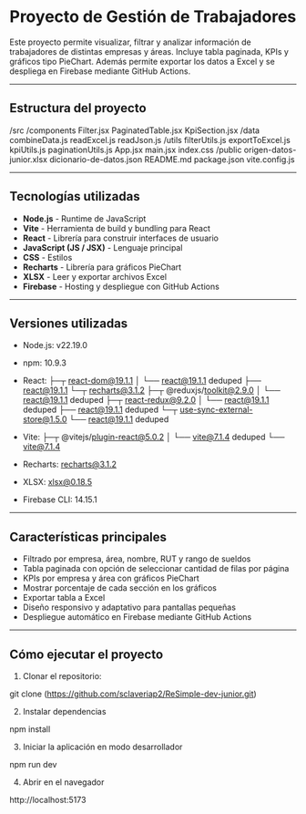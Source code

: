 # Proyecto de Gestión de Trabajadores

Este proyecto permite visualizar, filtrar y analizar información de trabajadores de distintas empresas y áreas. Incluye tabla paginada, KPIs y gráficos tipo PieChart. Además permite exportar los datos a Excel y se despliega en Firebase mediante GitHub Actions.

---

## Estructura del proyecto

/src
/components
Filter.jsx
PaginatedTable.jsx
KpiSection.jsx
/data
combineData.js
readExcel.js
readJson.js
/utils
filterUtils.js
exportToExcel.js
kpiUtils.js
paginationUtils.js
App.jsx
main.jsx
index.css
/public
origen-datos-junior.xlsx
dicionario-de-datos.json
README.md
package.json
vite.config.js

---

## Tecnologías utilizadas

- **Node.js** - Runtime de JavaScript
- **Vite** - Herramienta de build y bundling para React
- **React** - Librería para construir interfaces de usuario
- **JavaScript (JS / JSX)** - Lenguaje principal
- **CSS** - Estilos
- **Recharts** - Librería para gráficos PieChart
- **XLSX** - Leer y exportar archivos Excel
- **Firebase** - Hosting y despliegue con GitHub Actions

---

## Versiones utilizadas

- Node.js: v22.19.0
- npm: 10.9.3

- React: ├─┬ react-dom@19.1.1
  │ └── react@19.1.1 deduped
  ├── react@19.1.1
  └─┬ recharts@3.1.2
  ├─┬ @reduxjs/toolkit@2.9.0
  │ └── react@19.1.1 deduped
  ├─┬ react-redux@9.2.0
  │ └── react@19.1.1 deduped
  ├── react@19.1.1 deduped
  └─┬ use-sync-external-store@1.5.0
  └── react@19.1.1 deduped

- Vite: ├─┬ @vitejs/plugin-react@5.0.2
  │ └── vite@7.1.4 deduped
  └── vite@7.1.4

- Recharts: recharts@3.1.2
- XLSX: xlsx@0.18.5
- Firebase CLI: 14.15.1

---

## Características principales

- Filtrado por empresa, área, nombre, RUT y rango de sueldos
- Tabla paginada con opción de seleccionar cantidad de filas por página
- KPIs por empresa y área con gráficos PieChart
- Mostrar porcentaje de cada sección en los gráficos
- Exportar tabla a Excel
- Diseño responsivo y adaptativo para pantallas pequeñas
- Despliegue automático en Firebase mediante GitHub Actions

---

## Cómo ejecutar el proyecto

1. Clonar el repositorio:

git clone (https://github.com/sclaveriap2/ReSimple-dev-junior.git)

2. Instalar dependencias

npm install

3. Iniciar la aplicación en modo desarrollador

npm run dev

4. Abrir en el navegador

http://localhost:5173
